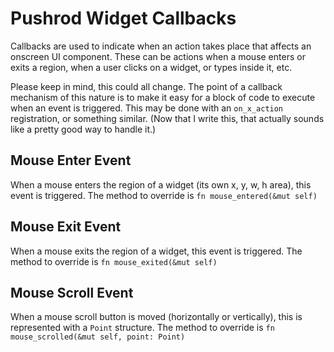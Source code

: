 # Pushrod Widget Callbacks

Callbacks are used to indicate when an action takes place that affects an onscreen UI component.  These can
be actions when a mouse enters or exits a region, when a user clicks on a widget, or types inside it, etc.

Please keep in mind, this could all change.  The point of a callback mechanism of this nature is to make it easy
for a block of code to execute when an event is triggered.  This may be done with an `on_x_action` registration,
or something similar.  (Now that I write this, that actually sounds like a pretty good way to handle it.)

## Mouse Enter Event

When a mouse enters the region of a widget (its own x, y, w, h area), this event is triggered.  The method to
override is ```fn mouse_entered(&mut self)```

## Mouse Exit Event

When a mouse exits the region of a widget, this event is triggered.  The method to override is
```fn mouse_exited(&mut self)```

## Mouse Scroll Event

When a mouse scroll button is moved (horizontally or vertically), this is represented with a `Point` structure.
The method to override is ```fn mouse_scrolled(&mut self, point: Point)```

